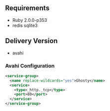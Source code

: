 ## Requirements

* Ruby 2.0.0-p353
* redis sqlite3

## Delivery Version
* avahi

### Avahi Configuration
```xml
<service-group>
  <name replace-wildcards="yes">Ghosty</name>
  <service>
    <type>_http._tcp</type>
    <port>80</port>
  </service>
</service-group>
```

